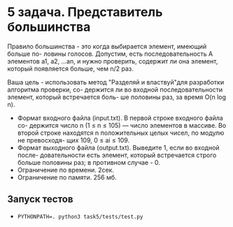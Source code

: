 # 5 задача. Представитель большинства

Правило большинства - это когда выбирается элемент, имеющий больше по-
ловины голосов. Допустим, есть последовательность A элементов a1, a2, ...an, и
нужно проверить, содержит ли она элемент, который появляется больше, чем n/2
раз.

Ваша цель - использовать метод "Разделяй и властвуй"для разработки алгоритма проверки, со-
держится ли во входной последовательности элемент, который встречается боль-
ше половины раз, за время O(n log n).

- Формат входного файла (input.txt). В первой строке входного файла со-
  держится число n (1 ≤ n ≤ 105) — число элементов в массиве. Во второй
  строке находятся n положительных целых чисел, по модулю не превосходя-
  щих 109, 0 ≤ ai ≤ 109.
- Формат выходного файла (output.txt). Выведите 1, если во входной после-
  довательности есть элемент, который встречается строго больше половины
  раз; в противном случае - 0.
- Ограничение по времени. 2сек.
- Ограничение по памяти. 256 мб.

## Запуск тестов

- `PYTHONPATH=. python3 task5/tests/test.py `
